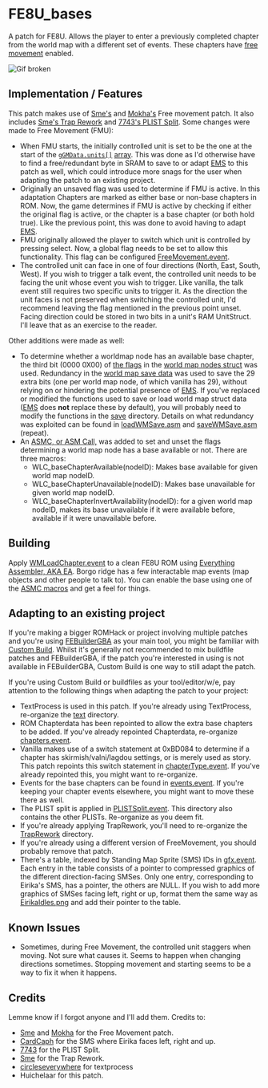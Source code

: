 # FE8U_bases
A patch for FE8U. Allows the player to enter a previously completed chapter from the world map with a different set of events. These chapters have [free](https://feuniverse.us/t/smes-asm-and-miscellany/4445/108) [movement](https://feuniverse.us/t/fe8-freemovement-rework/13332) enabled.

![Gif broken](https://i.imgur.com/z8ZfXr0.gif)

## Implementation / Features
This patch makes use of [Sme's](https://feuniverse.us/t/smes-asm-and-miscellany/4445/108) and [Mokha's](https://feuniverse.us/t/fe8-freemovement-rework/13332) Free movement patch. It also includes [Sme's Trap Rework](https://feuniverse.us/t/smes-asm-and-miscellany/4445/86) and [7743's PLIST Split](https://feuniverse.us/t/fe-builder-gba-if-you-have-any-questions-attach-report7z/2845/872). Some changes were made to Free Movement (FMU):
- When FMU starts, the initially controlled unit is set to be the one at the start of the [`gGMData.units[]`](https://github.com/StanHash/FE-CLib/blob/973d069e6dabb21af6c6a3a27c0ff65139959075/include/gbafe/wm.h#L12) [array](https://github.com/StanHash/DOC/blob/de69d185c39c3d654f0b07784b20ea0309ca7fbc/WMSave.txt#L9). This was done as I'd otherwise have to find a free/redundant byte in SRAM to save to or adapt [EMS](https://github.com/FireEmblemUniverse/SkillSystem_FE8/blob/master/EngineHacks/Necessary/ExpandedModularSave/ExModularSave.event) to this patch as well, which could introduce more snags for the user when adapting the patch to an existing project.
- Originally an unsaved flag was used to determine if FMU is active. In this adaptation Chapters are marked as either base or non-base chapters in ROM. Now, the game determines if FMU is active by checking if either the original flag is active, or the chapter is a base chapter (or both hold true). Like the previous point, this was done to avoid having to adapt [EMS](https://github.com/FireEmblemUniverse/SkillSystem_FE8/blob/master/EngineHacks/Necessary/ExpandedModularSave/ExModularSave.event).
- FMU originally allowed the player to switch which unit is controlled by pressing select. Now, a global flag needs to be set to allow this functionality. This flag can be configured [FreeMovement.event](MokhaFreeMU/cFreeMU/FreeMovement.event#L18).
- The controlled unit can face in one of four directions (North, East, South, West). If you wish to trigger a talk event, the controlled unit needs to be facing the unit whose event you wish to trigger. Like vanilla, the talk event still requires two specific units to trigger it. As the direction the unit faces is not preserved when switching the controlled unit, I'd recommend leaving the flag mentioned in the previous point unset. Facing direction could be stored in two bits in a unit's RAM UnitStruct. I'll leave that as an exercise to the reader.

Other additions were made as well:
- To determine whether a worldmap node has an available base chapter, the third bit (0000 0X00) of [the flags](https://github.com/StanHash/DOC/blob/de69d185c39c3d654f0b07784b20ea0309ca7fbc/WMSave.txt#L14) in the [world map nodes struct](https://github.com/StanHash/FE-CLib/blob/973d069e6dabb21af6c6a3a27c0ff65139959075/include/gbafe/wm.h#L14) was used. Redundancy in the [world map save data](https://github.com/StanHash/DOC/blob/de69d185c39c3d654f0b07784b20ea0309ca7fbc/WMSave.txt#L34) was used to save the 29 extra bits (one per world map node, of which vanilla has 29), without relying on or hindering the potential presence of [EMS](https://github.com/FireEmblemUniverse/SkillSystem_FE8/blob/master/EngineHacks/Necessary/ExpandedModularSave/ExModularSave.event). If you've replaced or modified the functions used to save or load world map struct data ([EMS](https://github.com/FireEmblemUniverse/SkillSystem_FE8/blob/master/EngineHacks/Necessary/ExpandedModularSave/ExModularSave.event) does **not** replace these by default), you will probably need to modify the functions in the [save](src/save) directory. Details on what redundancy was exploited can be found in [loadWMSave.asm](src/save/loadWMSave) and [saveWMSave.asm](src/save/saveWMSave) (repeat).
- An [ASMC, or ASM Call,](src/ASMC/ASMC.event) was added to set and unset the flags determining a world map node has a base available or not. There are three macros:
  - WLC_baseChapterAvailable(nodeID): Makes base available for given world map nodeID.
  - WLC_baseChapterUnavailable(nodeID): Makes base unavailable for given world map nodeID.
  - WLC_baseChapterInvertAvailability(nodeID): for a given world map nodeID, makes its base unavailable if it were available before, available if it were unavailable before.
  
## Building
Apply [WMLoadChapter.event](WMLoadChapter.event) to a clean FE8U ROM using [Everything Assembler, AKA EA](https://feuniverse.us/t/event-assembler/1749). Borgo ridge has a few interactable map events (map objects and other people to talk to). You can enable the base using one of the [ASMC macros](src/ASMC/ASMC.event) and get a feel for things.

## Adapting to an existing project
If you're making a bigger ROMHack or project involving multiple patches and you're using [FEBuilderGBA](https://github.com/FEBuilderGBA/FEBuilderGBA/releases/) as your main tool, you might be familiar with [Custom Build](https://dw.ngmansion.xyz/doku.php?id=en:en:guide:febuildergba:skillsystems_custombuild). Whilst it's generally not recommended to mix buildfile patches and FEBuilderGBA, if the patch you're interested in using is not available in FEBuilderGBA, Custom Build is one way to still adapt the patch.

If you're using Custom Build or buildfiles as your tool/editor/w/e, pay attention to the following things when adapting the patch to your project:
- TextProcess is used in this patch. If you're already using TextProcess, re-organize the [text](text) directory.
- ROM Chapterdata has been repointed to allow the extra base chapters to be added. If you've already repointed Chapterdata, re-organize [chapters.event](baseChapters\chapters\chapters.event).
- Vanilla makes use of a switch statement at 0xBD084 to determine if a chapter has skirmish/valni/lagdou settings, or is merely used as story. This patch repoints this switch statement in [chapterType.event](tables\chapterType\chapterType.event). If you've already repointed this, you might want to re-organize.
- Events for the base chapters can be found in [events.event](baseChapters/events/events.event). If you're keeping your chapter events elsewhere, you might want to move these there as well.
- The PLIST split is applied in [PLISTSplit.event](tables/PLIST/PLISTSplit.event). This directory also contains the other PLISTs. Re-organize as you deem fit.
- If you're already applying TrapRework, you'll need to re-organize the [TrapRework](MokhaFreeMu/TrapRework) directory.
- If you're already using a different version of FreeMovement, you should probably remove that patch.
- There's a table, indexed by Standing Map Sprite (SMS) IDs in [gfx.event](MokhaFreeMU\cFreeMU\gfx\gfx.event). Each entry in the table consists of a pointer to compressed graphics of the different direction-facing SMSes. Only one entry, corresponding to Eirika's SMS, has a pointer, the others are NULL. If you wish to add more graphics of SMSes facing left, right or up, format them the same way as [EirikaIdles.png](MokhaFreeMU\cFreeMU\gfx\EirikaIdles.png) and add their pointer to the table.

## Known Issues
- Sometimes, during Free Movement, the controlled unit staggers when moving. Not sure what causes it. Seems to happen when changing directions sometimes. Stopping movement and starting seems to be a way to fix it when it happens.

## Credits
Lemme know if I forgot anyone and I'll add them.
Credits to:
- [Sme](https://feuniverse.us/t/smes-asm-and-miscellany/4445/108) and [Mokha](https://feuniverse.us/t/fe8-freemovement-rework/13332) for the Free Movement patch.
- [CardCaph](https://discord.com/channels/144670830150811649/206588291053649921/1091416807874773162) for the SMS where Eirika faces left, right and up.
- [7743](https://feuniverse.us/t/fe-builder-gba-if-you-have-any-questions-attach-report7z/2845/872) for the PLIST Split.
- [Sme](https://feuniverse.us/t/smes-asm-and-miscellany/4445/86) for the Trap Rework.
- [circleseverywhere](https://feuniverse.us/t/text-processor-for-use-with-ea-v10-1-updated-to-v2-1/1776) for textprocess
- Huichelaar for this patch.